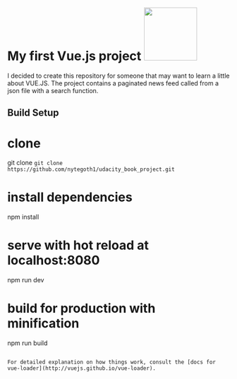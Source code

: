 # My first Vue.js project <img src="https://vuejs.org/images/logo.png" width="120" height="120">
I decided to create this repository for someone that may want to learn a little about VUE.JS.
The project contains a paginated news feed called from a json file with a search function.

## Build Setup


# clone
git clone `git clone https://github.com/nytegoth1/udacity_book_project.git`

# install dependencies
npm install

# serve with hot reload at localhost:8080
npm run dev

# build for production with minification
npm run build
```

For detailed explanation on how things work, consult the [docs for vue-loader](http://vuejs.github.io/vue-loader).
